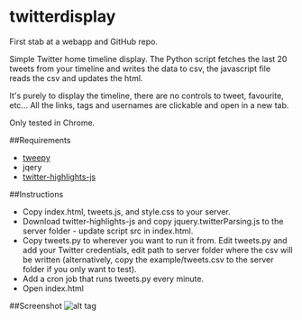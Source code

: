 # twitterdisplay
First stab at a webapp and GitHub repo.

Simple Twitter home timeline display. The Python script fetches the last 20 tweets from your timeline and writes the data to csv, the javascript file reads the csv and updates the html. 

It's purely to display the timeline, there are no controls to tweet, favourite, etc... All the links, tags and usernames are clickable and open in a new tab.

Only tested in Chrome.

##Requirements
* [tweepy](https://github.com/tweepy/tweepy)
* jqery
* [twitter-highlights-js](https://github.com/egermano/twitter-highlights-js)

##Instructions
* Copy index.html, tweets.js, and style.css to your server. 
* Download twitter-highlights-js and copy jquery.twitterParsing.js to the server folder - update script src in index.html.
* Copy tweets.py to wherever you want to run it from. Edit tweets.py and add your Twitter credentials, edit path to server folder where the csv will be written (alternatively, copy the example/tweets.csv to the server folder if you only want to test).
* Add a cron job that runs tweets.py every minute.
* Open index.html

##Screenshot
![alt tag](http://i.imgur.com/LtoyoVF.png)
